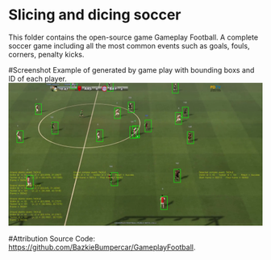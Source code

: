 # Slicing and dicing soccer

This folder contains the open-source game Gameplay Football.
A complete soccer game including all the most common events such as goals, fouls, corners, penalty kicks.

#Screenshot
Example of generated by game play with bounding boxs and ID of each player.
![GitHub Logo](game_frame.png)



#Attribution
Source Code: https://github.com/BazkieBumpercar/GameplayFootball.